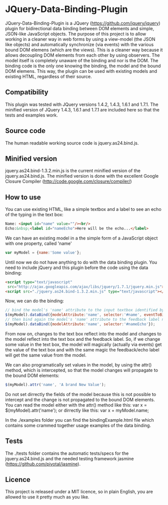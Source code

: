 # JQuery-Data-Binding-Plugin

JQuery-Data-Binding-Plugin is a JQuery (https://github.com/jquery/jquery) plugin for bidirectional data binding between DOM elements and simple, JSON-like JavaScript objects. The purpose of this project is to allow working in a cleaner way in web forms by using a view-model (the JSON like objects) and automatically synchronize (via events) with the various bound DOM elemens (which are the views). This is a cleaner way because it allows decoupling DOM elements from each other by using observers. The model itself is completely unaware of the binding and nor is the DOM. The binding code is the only one knowing the binding, the model and the bound DOM elemens. This way, the plugin can be used with existing models and existing HTML, regardless of their source.

## Compatibility
This plugin was tested with JQuery versions 1.4.2, 1.4.3, 1.6.1 and 1.7.1. The minified version of JQuery 1.4.3, 1.6.1 and 1.7.1 are included here so that the tests and examples work.

## Source code
The human readable working source code is jquery.as24.bind.js.

## Minified version
jquery.as24.bind-1.3.2.min.js is the current minified version of the jquery.as24.bind.js. The minified version is done with the excellent Google Closure Compiler (http://code.google.com/closure/compiler/)

## How to use
You can use existing HTML, like a simple textbox and a label to see an echo of the typing in the text box:

```html
Name: <input id="name" value=""/><br/>
Echo:&nbsp;<label id="nameEcho">Here will be the echo...</label>
```

We can have an existing model in a the simple form of a JavaScript object with one property, called 'name'

```js
var myModel = {name:'Some value'};
```

Until now we do not have anything to do with the data binding plugin.
You need to include jQuery and this plugin before the code using the data binding:

```html
<script type="text/javascript"
 src="http://ajax.googleapis.com/ajax/libs/jquery/1.7.1/jquery.min.js"></script> 
<script src="./jquery.as24.bind-1.3.2.min.js" type="text/javascript"></script>
```

Now, we can do the binding:

```js
// bind the model's 'name' attribute to the input textbox identified by it's id (CSS selector '#name') and react on DOM 'keyup' and 'change' events
$(myModel).dataBind({modelAttribute:'name', selector:'#name', eventToBind:'keyup change'});
// then bind again the model's 'name' attribute to the feedback label named 'nameEcho'
$(myModel).dataBind({modelAttribute:'name', selector:'#nameEcho'});
```

From now on, changes to the text box reflect into the model and changes to the model reflect into the text box and the feedback label. So, if we change some value in the text box, the model will magically (actually via events) get the value of the text box and with the same magic the feedback/echo label will get the same value from the model.

We can also programatically set values in the model, by using the attr() method, which is intercepted, so that the model changes will propagate to the bound DOM elements:
```js
$(myModel).attr('name', 'A brand New Value');
```

Do not set dirrectly the fields of the model because this is not possible to intercept and the change is not propagated to the bound DOM elements.
You can read the model either with the attr() method like this: var x = $(myModel).attr('name'); or dirrectly like this: var x = myModel.name;

In the ./examples folder you can find the bindingExample.html file which contains some crammed together usage examples of the data binding.

## Tests
The ./tests folder contains the automatic tests/specs for the jquery.as24.bind.js and the needed testing framework jasmine (https://github.com/pivotal/jasmine).

## Licence
This project is released under a MIT licence, so in plain English, you are allowed to use it pretty much as you like.

